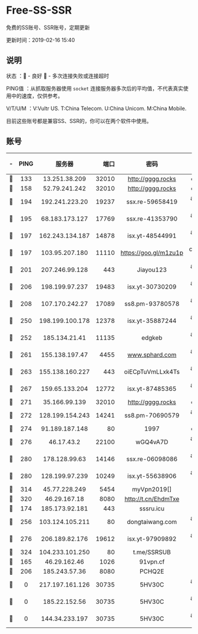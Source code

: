 # Free-SS-SSR

免费的SS账号、SSR账号，定期更新

更新时间：2019-02-16 15:40

## 说明

状态     ：🙂 - 良好 🙁 - 多次连接失败或连接超时

PING值   ：从抓取服务器使用 `socket` 连接服务器多次后的平均值，不代表真实使用中的速度，仅供参考。

V/T/U/M  ：V:Vultr US. T:China Telecom. U:China Unicom. M:China Mobile.

目前这些账号都是兼容SS、SSR的，你可以在两个软件中使用。

## 账号

|-|PING|服务器|端口|密码|加密方式|区域|V/T/U/M|
|:----:|:----:|:-----:|-----:|:----:|:----:|:----:|:----:|
|🙂|133|13.251.38.209|32010|http://gggg.rocks|chacha20|SG|10↑/10↑/8↓/10↑|
|🙂|158|52.79.241.242|32010|http://gggg.rocks|chacha20|KR|9↓/9↓/10↑/9↓|
|🙂|194|192.241.223.20|19237|ssx.re-59658419|aes-256-cfb|US|10↑/10↑/10↑/10↑|
|🙂|195|68.183.173.127|17769|ssx.re-41353790|aes-256-cfb|US|10↑/10↑/10↑/10↑|
|🙂|197|162.243.134.187|14878|isx.yt-48544991|aes-256-cfb|US|9↑/9↑/9↑/9↑|
|🙂|197|103.95.207.180|11110|https://goo.gl/m1zu1p|chacha20-ietf|US|4↑/6↑/8↓/8↑|
|🙂|201|207.246.99.128|443|Jiayou123|aes-256-cfb|US|5↑/10↑/10↑/10↑|
|🙂|206|198.199.97.237|19483|isx.yt-30730209|aes-256-cfb|US|9↑/9↑/9↑/9↑|
|🙂|208|107.170.242.27|17089|ss8.pm-93780578|aes-256-cfb|US|10↑/10↑/10↑/10↑|
|🙂|250|198.199.100.178|12378|isx.yt-35887244|aes-256-cfb|US|9↑/9↑/9↑/9↑|
|🙂|252|185.134.21.41|11135|edgkeb|aes-256-cfb|GB|10↑/10↑/10↑/10↑|
|🙂|261|155.138.197.47|4455|www.sphard.com|aes-256-cfb|US|8↑/8↑/9↑/9↑|
|🙂|263|155.138.160.227|443|oiECpTuVmLLxk4Ts|aes-256-cfb|US|4↓/10↑/10↑/10↑|
|🙂|267|159.65.133.204|12772|isx.yt-87485365|aes-256-cfb|SG|8↑/9↑/8↑/9↑|
|🙂|271|35.166.99.139|32010|http://gggg.rocks|chacha20|US|8↑/8↑/10↑/10↑|
|🙂|272|128.199.154.243|14241|ss8.pm-70690579|aes-256-cfb|SG|10↑/10↑/10↑/10↑|
|🙂|274|91.189.187.148|80|1997|chacha20|US|10↑/10↑/9↑/9↑|
|🙂|276|46.17.43.2|22100|wGQ4vA7D|aes-256-gcm|RU|3↓/10↑/10↑/10↑|
|🙂|280|178.128.99.63|14146|ssx.re-06098086|aes-256-cfb|SG|10↑/10↑/10↑/10↑|
|🙂|280|128.199.97.239|10249|isx.yt-55638906|aes-256-cfb|SG|4↑/3↑/2↑/3↑|
|🙂|314|45.77.228.249|5454|myVpn2019[]|rc4-md5|GB|10↑/10↑/10↑/10↑|
|🙂|320|46.29.167.18|8080|http://t.cn/EhdmTxe|rc4-md5|RU|10↑/10↑/10↑/10↑|
|🙂|174|185.173.92.181|443|sssru.icu|rc4-md5|RU|9↑/10↑/10↑/10↑|
|🙂|256|103.124.105.211|80|dongtaiwang.com|aes-256-cfb|US|10↑/10↑/10↑/10↑|
|🙂|276|206.189.82.176|19612|isx.yt-97909892|aes-256-cfb|SG|4↑/3↑/2↑/3↑|
|🙂|324|104.233.101.250|80|t.me/SSRSUB|rc4-md5|CA|10↑/10↑/10↑/9↑|
|🙂|165|46.29.162.46|1026|91vpn.cf|rc4-md5|RU|8↑/9↑/10↑/10↑|
|🙁|206|185.243.57.36|8080|PCHQ2E|rc4-md5|US|9↑/8↑/10↑/9↑|
|🙁|0|217.197.161.126|30735|5HV30C|aes-256-cfb|SG|9↓/9↓/10↑/9↓|
|🙁|0|185.22.152.56|30735|5HV30C|aes-256-cfb|RU|9↓/9↓/10↑/9↓|
|🙁|0|144.34.233.197|30735|5HV30C|aes-256-cfb|US|9↓/9↓/10↑/8↓|
